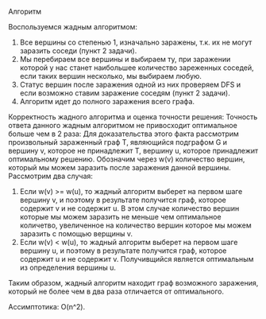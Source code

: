 Алгоритм

Воспользуемся жадным алгоритмом:
1. Все вершины со степенью 1, изначально заражены, т.к. их не могут заразить соседи (пункт 2 задачи).
2. Мы перебираем все вершины и выбираем ту, при заражении которой у нас станет наибольшее количество зареженных соседей, если таких вершин несколько, мы выбираем любую.
3. Статус вершин после заражения одной из них проверяем DFS и если возможно ставим заражение соседям (пункт 2 задачи).
4. Алгоритм идет до полного заражения всего графа.

Корректность жадного алгоритма и оценка точности решения:
Точность ответа данного жадным алгоритмом не привосходит оптимальное больше чем в 2 раза:
Для доказательства этого факта рассмотрим произвольный зараженный граф T, являющийся подграфом G и вершину v, которое не принадлежит T, вершину u, которое принадлежит оптимальному решению. Обозначим через w(v) количество вершин, который мы можем заразить после заражения данной вершины. Рассмотрим два случая:

1. Если w(v) >= w(u), то жадный алгоритм выберет на первом шаге вершину v, и поэтому в результате получится граф, которое содержит v и не содержит u. В этом случае количество вершин которые мы можем заразить не меньше чем оптимальное количетво, увеличенное на количество вершин которое мы можем заразить с помощью верщины v. 
2. Если w(v) < w(u), то жадный алгоритм выберет на первом шаге вершину u, и поэтому в результате получится граф, которое содержит u и не содержит v. Получивщийся является оптимальным из определения вершины u. 

Таким образом, жадный алгоритм находит граф возможного заражения, который не более чем в два раза отличается от оптимального.

Ассимптотика: O(n^2).

